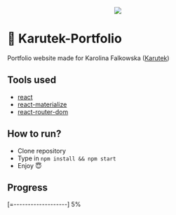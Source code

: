 <p align="center"><img src="https://media.giphy.com/media/8lEyemJZPTF9Uub3T5/giphy.gif" /></p>

# 🎀 Karutek-Portfolio
Portfolio website made for Karolina Falkowska ([Karutek](https://www.instagram.com/karuutek/))


## Tools used
- [react](https://github.com/facebook/react)
- [react-materialize](https://github.com/react-materialize/react-materialize)
- [react-router-dom](https://github.com/ReactTraining/react-router)

## How to run?
* Clone repository
* Type in `npm install && npm start`
* Enjoy 😇

## Progress
[=-------------------] 5%
